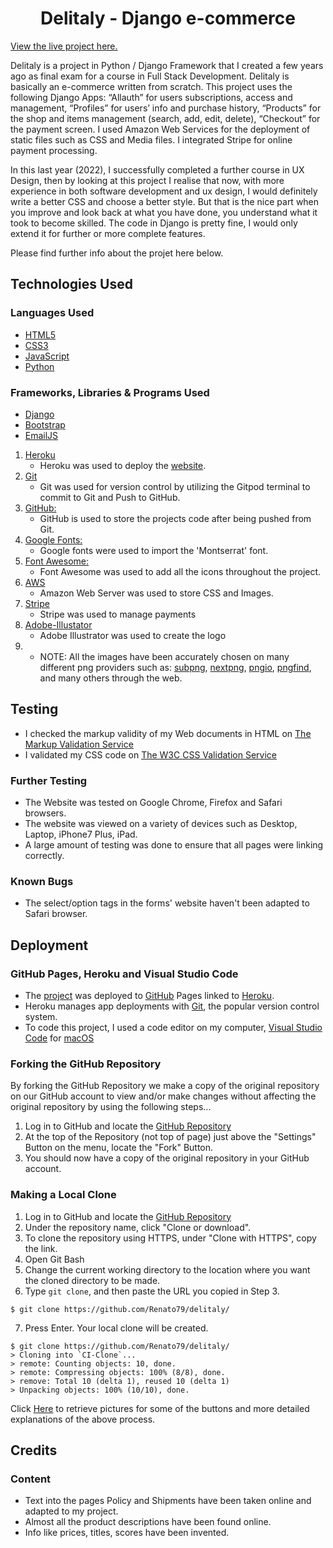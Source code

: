 <h1 align="center">Delitaly - Django e-commerce</h1>

[View the live project here.](https://delitaly.herokuapp.com)

Delitaly is a project in Python / Django Framework that I created a few years ago as final exam for a course in Full Stack Development. Delitaly is basically an e-commerce written from scratch. This project uses the following Django Apps: “Allauth” for users subscriptions, access and management, “Profiles” for users’ info and purchase history, “Products” for the shop and items management (search, add, edit, delete),  “Checkout” for the payment screen. I used Amazon Web Services for the deployment of static files such as CSS and Media files. I integrated Stripe for online payment processing. 

In this last year (2022), I successfully completed a further course in UX Design, then by looking at this project I realise that now, with more experience in both software development and ux design, I would definitely write a better CSS and choose a better style. But that is the nice part when you improve and look back at what you have done, you understand what it took to become skilled. The code in Django is pretty fine, I would only extend it for further or more complete features. 

Please find further info about the projet here below.


## Technologies Used

### Languages Used
-   [HTML5](https://en.wikipedia.org/wiki/HTML5)
-   [CSS3](https://en.wikipedia.org/wiki/Cascading_Style_Sheets)
-   [JavaScript](https://en.wikipedia.org/wiki/JavaScript)
-   [Python](https://en.wikipedia.org/wiki/Python_(programming_language))

### Frameworks, Libraries & Programs Used
-   [Django](https://www.djangoproject.com)
-   [Bootstrap](https://getbootstrap.com)
-   [EmailJS](https://www.emailjs.com/)

1. [Heroku](https://www.heroku.com/)
    - Heroku was used to deploy the [website](https://delitaly.herokuapp.com). 
2. [Git](https://git-scm.com/)
    - Git was used for version control by utilizing the Gitpod terminal to commit to Git and Push to GitHub.
3. [GitHub:](https://github.com/)
    - GitHub is used to store the projects code after being pushed from Git.
4. [Google Fonts:](https://fonts.google.com/)
    - Google fonts were used to import the 'Montserrat' font.
5. [Font Awesome:](https://fontawesome.com/)
    - Font Awesome was used to add all the icons throughout the project.
6. [AWS](https://aws.amazon.com) 
    - Amazon Web Server was used to store CSS and Images.
7. [Stripe](https://stripe.com/)
    - Stripe was used to manage payments
8. [Adobe-Illustator](https://www.adobe.com/ie/products/illustrator.html)
    - Adobe Illustrator was used to create the logo
9. - NOTE: All the images have been accurately chosen on many different png providers such as: [subpng](https://www.subpng.com/), [nextpng](https://www.nextpng.com/), [pngio](https://pngio.com/), [pngfind](https://www.pngfind.com/), and many others through the web.


## Testing
- I checked the markup validity of my Web documents in HTML on [The Markup Validation Service](https://validator.w3.org/)
- I validated my CSS code on [The W3C CSS Validation Service](https://jigsaw.w3.org/css-validator/)

### Further Testing
-   The Website was tested on Google Chrome, Firefox and Safari browsers.
-   The website was viewed on a variety of devices such as Desktop, Laptop, iPhone7 Plus, iPad.
-   A large amount of testing was done to ensure that all pages were linking correctly.


### Known Bugs
- The select/option tags in the forms' website haven't been adapted to Safari browser.

## Deployment

### GitHub Pages, Heroku and Visual Studio Code

-   The [project](https://delitaly.herokuapp.com) was deployed to [GitHub](https://github.com/Renato79/delitaly) Pages linked to [Heroku](www.heroku.com).
-   Heroku manages app deployments with [Git](https://git-scm.com/), the popular version control system.
-   To code this project, I used a code editor on my computer, [Visual Studio Code](https://www.visualstudio.com/) for [macOS](https://en.wikipedia.org/wiki/MacOS)  

### Forking the GitHub Repository

By forking the GitHub Repository we make a copy of the original repository on our GitHub account to view and/or make changes without affecting the original repository by using the following steps...

1. Log in to GitHub and locate the [GitHub Repository](https://github.com/Renato79/delitaly)
2. At the top of the Repository (not top of page) just above the "Settings" Button on the menu, locate the "Fork" Button.
3. You should now have a copy of the original repository in your GitHub account.

### Making a Local Clone

1. Log in to GitHub and locate the [GitHub Repository](https://github.com/Renato79/delitaly)
2. Under the repository name, click "Clone or download".
3. To clone the repository using HTTPS, under "Clone with HTTPS", copy the link.
4. Open Git Bash
5. Change the current working directory to the location where you want the cloned directory to be made.
6. Type `git clone`, and then paste the URL you copied in Step 3.

```
$ git clone https://github.com/Renato79/delitaly/
```

7. Press Enter. Your local clone will be created.

```
$ git clone https://github.com/Renato79/delitaly/
> Cloning into `CI-Clone`...
> remote: Counting objects: 10, done.
> remote: Compressing objects: 100% (8/8), done.
> remove: Total 10 (delta 1), reused 10 (delta 1)
> Unpacking objects: 100% (10/10), done.
```

Click [Here](https://help.github.com/en/github/creating-cloning-and-archiving-repositories/cloning-a-repository#cloning-a-repository-to-github-desktop) to retrieve pictures for some of the buttons and more detailed explanations of the above process.

## Credits

### Content

- Text into the pages Policy and Shipments have been taken online and adapted to my project.
- Almost all the product descriptions have been found online.
- Info like prices, titles, scores have been invented.
                                                                                                                                
                                                                                                                                
